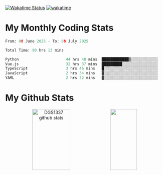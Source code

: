 [![Wakatime Status](https://github.com/noopurphalak/noopurphalak/workflows/wakatime-status-update/badge.svg)](https://github.com/noopurphalak/noopurphalak/actions/workflows/main.yml)
[![wakatime](https://wakatime.com/badge/user/80ace140-ef40-4fdd-b8ed-f3be3d2e1aea.svg)](https://wakatime.com/@80ace140-ef40-4fdd-b8ed-f3be3d2e1aea)

# My Monthly Coding Stats

<!--START_SECTION:waka-->

```python
From: 08 June 2025 - To: 08 July 2025

Total Time: 90 hrs 13 mins

Python                     44 hrs 48 mins  ████████████▒░░░░░░░░░░░░   49.36 %
Vue.js                     32 hrs 37 mins  █████████░░░░░░░░░░░░░░░░   35.95 %
TypeScript                 3 hrs 46 mins   █░░░░░░░░░░░░░░░░░░░░░░░░   04.16 %
JavaScript                 2 hrs 34 mins   ▓░░░░░░░░░░░░░░░░░░░░░░░░   02.84 %
YAML                       2 hrs 32 mins   ▓░░░░░░░░░░░░░░░░░░░░░░░░   02.81 %
```

<!--END_SECTION:waka-->

# My Github Stats
<div style="text-align: center;">
  <img width="49%" height="195px" src="https://github-readme-stats-sigma-five.vercel.app/api?username=noopurphalak&show_icons=true&count_private=true&hide_border=true&title_color=00FFFF&icon_color=00FFFF&text_color=00FFFF&bg_color=0d1117" alt="DGS1337 github stats" />
  <img width="41%" height="195px" src="https://github-readme-stats-sigma-five.vercel.app/api/top-langs/?username=noopurphalak&layout=compact&hide_border=true&title_color=00FFFF&text_color=00FFFF&bg_color=0d1117" />
</div>
